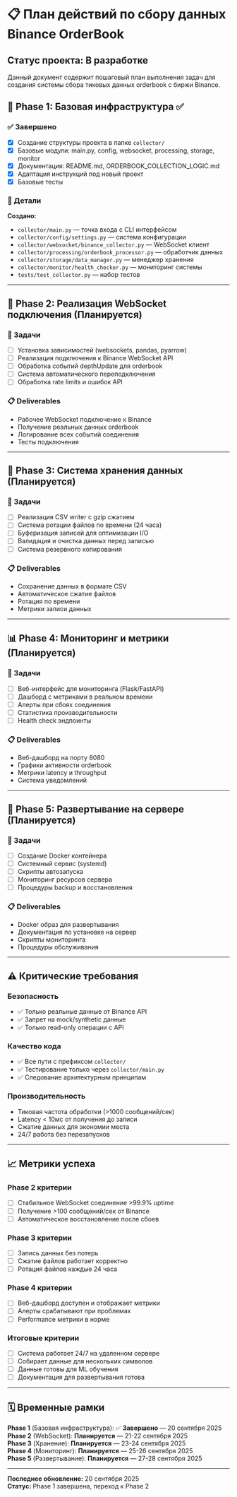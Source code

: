 # 📋 План действий по сбору данных Binance OrderBook

## Статус проекта: В разработке

Данный документ содержит пошаговый план выполнения задач для создания системы сбора тиковых данных orderbook с биржи Binance.

## 🎯 Phase 1: Базовая инфраструктура ✅

### ✅ Завершено
- [x] Создание структуры проекта в папке `collector/`
- [x] Базовые модули: main.py, config, websocket, processing, storage, monitor
- [x] Документация: README.md, ORDERBOOK_COLLECTION_LOGIC.md
- [x] Адаптация инструкций под новый проект
- [x] Базовые тесты

### 📝 Детали
**Создано:**
- `collector/main.py` — точка входа с CLI интерфейсом
- `collector/config/settings.py` — система конфигурации
- `collector/websocket/binance_collector.py` — WebSocket клиент
- `collector/processing/orderbook_processor.py` — обработчик данных
- `collector/storage/data_manager.py` — менеджер хранения
- `collector/monitor/health_checker.py` — мониторинг системы
- `tests/test_collector.py` — набор тестов

---

## 🚀 Phase 2: Реализация WebSocket подключения (Планируется)

### 🎯 Задачи
- [ ] Установка зависимостей (websockets, pandas, pyarrow)
- [ ] Реализация подключения к Binance WebSocket API
- [ ] Обработка событий depthUpdate для orderbook
- [ ] Система автоматического переподключения
- [ ] Обработка rate limits и ошибок API

### 📋 Deliverables
- Рабочее WebSocket подключение к Binance
- Получение реальных данных orderbook
- Логирование всех событий соединения
- Тесты подключения

---

## 💾 Phase 3: Система хранения данных (Планируется)

### 🎯 Задачи  
- [ ] Реализация CSV writer с gzip сжатием
- [ ] Система ротации файлов по времени (24 часа)
- [ ] Буферизация записей для оптимизации I/O
- [ ] Валидация и очистка данных перед записью
- [ ] Система резервного копирования

### 📋 Deliverables
- Сохранение данных в формате CSV
- Автоматическое сжатие файлов
- Ротация по времени
- Метрики записи данных

---

## 📊 Phase 4: Мониторинг и метрики (Планируется)

### 🎯 Задачи
- [ ] Веб-интерфейс для мониторинга (Flask/FastAPI)
- [ ] Дашборд с метриками в реальном времени
- [ ] Алерты при сбоях соединения
- [ ] Статистика производительности
- [ ] Health check эндпоинты

### 📋 Deliverables
- Веб-дашборд на порту 8080
- Графики активности orderbook
- Метрики latency и throughput
- Система уведомлений

---

## 🔧 Phase 5: Развертывание на сервере (Планируется)

### 🎯 Задачи
- [ ] Создание Docker контейнера
- [ ] Системный сервис (systemd)
- [ ] Скрипты автозапуска
- [ ] Мониторинг ресурсов сервера
- [ ] Процедуры backup и восстановления

### 📋 Deliverables
- Docker образ для развертывания
- Документация по установке на сервер
- Скрипты мониторинга
- Процедуры обслуживания

---

## ⚠️ Критические требования

### Безопасность
- ✅ Только реальные данные от Binance API
- ✅ Запрет на mock/synthetic данные
- ✅ Только read-only операции с API

### Качество кода
- ✅ Все пути с префиксом `collector/`
- ✅ Тестирование только через `collector/main.py`
- ✅ Следование архитектурным принципам

### Производительность
- Тиковая частота обработки (>1000 сообщений/сек)
- Latency < 10мс от получения до записи
- Сжатие данных для экономии места
- 24/7 работа без перезапусков

---

## 📈 Метрики успеха

### Phase 2 критерии
- [ ] Стабильное WebSocket соединение >99.9% uptime
- [ ] Получение >100 сообщений/сек от Binance
- [ ] Автоматическое восстановление после сбоев

### Phase 3 критерии  
- [ ] Запись данных без потерь
- [ ] Сжатие файлов работает корректно
- [ ] Ротация файлов каждые 24 часа

### Phase 4 критерии
- [ ] Веб-дашборд доступен и отображает метрики
- [ ] Алерты срабатывают при проблемах
- [ ] Performance метрики в норме

### Итоговые критерии
- [ ] Система работает 24/7 на удаленном сервере
- [ ] Собирает данные для нескольких символов
- [ ] Данные готовы для ML обучения
- [ ] Документация для развертывания готова

---

## 🗓️ Временные рамки

**Phase 1** (Базовая инфраструктура): ✅ **Завершено** — 20 сентября 2025  
**Phase 2** (WebSocket): **Планируется** — 21-22 сентября 2025  
**Phase 3** (Хранение): **Планируется** — 23-24 сентября 2025  
**Phase 4** (Мониторинг): **Планируется** — 25-26 сентября 2025  
**Phase 5** (Развертывание): **Планируется** — 27-28 сентября 2025

---

**Последнее обновление:** 20 сентября 2025  
**Статус:** Phase 1 завершена, переход к Phase 2